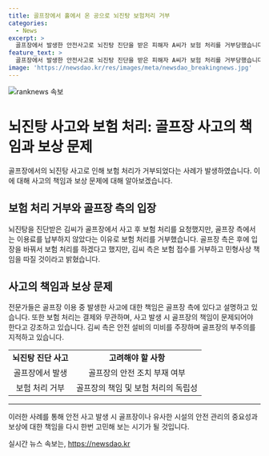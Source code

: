 ```yaml
---
title: 골프장에서 홀에서 온 공으로 뇌진탕 보험처리 거부
categories:
  - News
excerpt: >
  골프장에서 발생한 안전사고로 뇌진탕 진단을 받은 피해자 A씨가 보험 처리를 거부당했습니다. 골프장 측은 A씨가 이용료를 납부하지 않아 거절한 것으로 밝혀졌으나, 전문가들은 보험 처리와 결제는 무관하며 골프장 측의 책임이 있다고 주장했습니다. A씨 측은 보험 접수를 거부하고 민형사상 책임을 따지겠다고 밝혔습니다. 사고 발생 시 안전 설비 부재와 관련하여 논란이 일고 있습니다.
feature_text: >
  골프장에서 발생한 안전사고로 뇌진탕 진단을 받은 피해자 A씨가 보험 처리를 거부당했습니다. 골프장 측은 A씨가 이용료를 납부하지 않아 거절한 것으로 밝혀졌으나, 전문가들은 보험 처리와 결제는 무관하며 골프장 측의 책임이 있다고 주장했습니다. A씨 측은 보험 접수를 거부하고 민형사상 책임을 따지겠다고 밝혔습니다. 사고 발생 시 안전 설비 부재와 관련하여 논란이 일고 있습니다.
image: 'https://newsdao.kr/res/images/meta/newsdao_breakingnews.jpg'
---
```


<p><img src="https://newsdao.kr/res/images/meta/newsdao_breakingnews.jpg" alt="ranknews 속보" /></p>

<h1>뇌진탕 사고와 보험 처리: 골프장 사고의 책임과 보상 문제</h1>

<p data-ke-size="size16">골프장에서의 뇌진탕 사고로 인해 보험 처리가 거부되었다는 사례가 발생하였습니다. 이에 대해 사고의 책임과 보상 문제에 대해 알아보겠습니다.</p>

<h2 data-ke-size="size26">보험 처리 거부와 골프장 측의 입장</h2>

<p data-ke-size="size16">뇌진탕을 진단받은 김씨가 골프장에서 사고 후 보험 처리를 요청했지만, 골프장 측에서는 이용료를 납부하지 않았다는 이유로 보험 처리를 거부했습니다. 골프장 측은 후에 입장을 바꿔서 보험 처리를 하겠다고 했지만, 김씨 측은 보험 접수를 거부하고 민형사상 책임을 따질 것이라고 밝혔습니다.</p>

<h2 data-ke-size="size26">사고의 책임과 보상 문제</h2>

<p data-ke-size="size16">전문가들은 골프장 이용 중 발생한 사고에 대한 책임은 골프장 측에 있다고 설명하고 있습니다. 또한 보험 처리는 결제와 무관하며, 사고 발생 시 골프장의 책임이 문제되어야 한다고 강조하고 있습니다. 김씨 측은 안전 설비의 미비를 주장하며 골프장의 부주의를 지적하고 있습니다.</p>

<table>
  <tr>
    <td style="text-align: center; height: 17px;"><b>뇌진탕 진단 사고</b></td>
    <td style="text-align: center; height: 17px;"><b>고려해야 할 사항</b></td>
  </tr>
  <tr>
    <td style="text-align: center; height: 17px;">골프장에서 발생</td>
    <td style="text-align: center; height: 17px;">골프장의 안전 조치 부재 여부</td>
  </tr>
  <tr>
    <td style="text-align: center; height: 17px;">보험 처리 거부</td>
    <td style="text-align: center; height: 17px;">골프장의 책임 및 보험 처리의 독립성</td>
  </tr>
</table>

<hr>

<p data-ke-size="size16">이러한 사례를 통해 안전 사고 발생 시 골프장이나 유사한 시설의 안전 관리의 중요성과 보상에 대한 책임을 다시 한번 고민해 보는 시기가 될 것입니다.</p>
실시간 뉴스 속보는, <a href="https://newsdao.kr" rel="dofollow">https://newsdao.kr</a>



